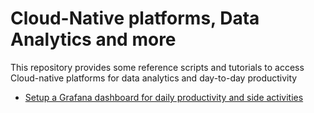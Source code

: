 # Cloud-Native platforms, Data Analytics and more
This repository provides some reference scripts and tutorials to access Cloud-native platforms for data  analytics and day-to-day productivity

* [Setup a Grafana dashboard for daily productivity and side activities](google-sheets-grafana/README.md)